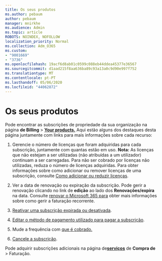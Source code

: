 ```yaml
---
title: Os seus produtos
ms.author: pebaum
author: pebaum
manager: mnirkhe
ms.audience: Admin
ms.topic: article
ROBOTS: NOINDEX, NOFOLLOW
localization_priority: Normal
ms.collection: Adm_O365
ms.custom:
- "9001669"
- "3736"
ms.openlocfilehash: 19acf6d8ab01c0599c088eb44ddea45377e36567
ms.sourcegitcommit: d1aad215f8aa636ba89c93a13a0c9d90e997f752
ms.translationtype: MT
ms.contentlocale: pt-PT
ms.lasthandoff: 05/06/2020
ms.locfileid: "44062872"
---
```

# <a name="your-products"></a>Os seus produtos

Pode encontrar as subscrições de propriedade da sua organização na página **de Billing** > **[Your products.](https://go.microsoft.com/fwlink/p/?linkid=842054)** Aqui estão alguns dos destaques desta página juntamente com links para mais informações sobre cada recurso:

1. Gerencie o número de licenças que foram adquiridas para cada subscrição, juntamente com quantas estão em uso.  **Nota:** As licenças que não estejam a ser utilizadas (não atribuídas a um utilizador) continuam a ser carregadas.  Para não ser cobrado por licenças não utilizadas, reduza o número de licenças adquiridas. Para obter informações sobre como adicionar ou remover licenças de uma subscrição, consulte [Como adicionar ou reduzir licenças](https://docs.microsoft.com/alchemyinsights/how-to-add-or-reduce-licenses).

2. Ver a data de renovação ou expiração da subscrição.  Pode gerir a renovação clicando no link de **edição** ao lado dos **Renovações/expira** na data.  Consulte [renovar o Microsoft 365 para](https://go.microsoft.com/fwlink/?linkid=2119216) obter mais informações sobre como gerir a faturação recorrente.

3. [Reativar uma subscrição expirada ou desativada](https://go.microsoft.com/fwlink/?linkid=2117519).

4. [Editar o método de pagamento utilizado para pagar a subscrição](https://go.microsoft.com/fwlink/?linkid=2117167).

5. Mude a frequência com [que é cobrado.](https://go.microsoft.com/fwlink/?linkid=2119112)

6. [Cancele a subscrição](https://go.microsoft.com/fwlink/?linkid=2119113).

Pode adquirir subscrições adicionais na página de[**serviços**](https://go.microsoft.com/fwlink/p/?linkid=868433) de **Compra de** > Faturação.

